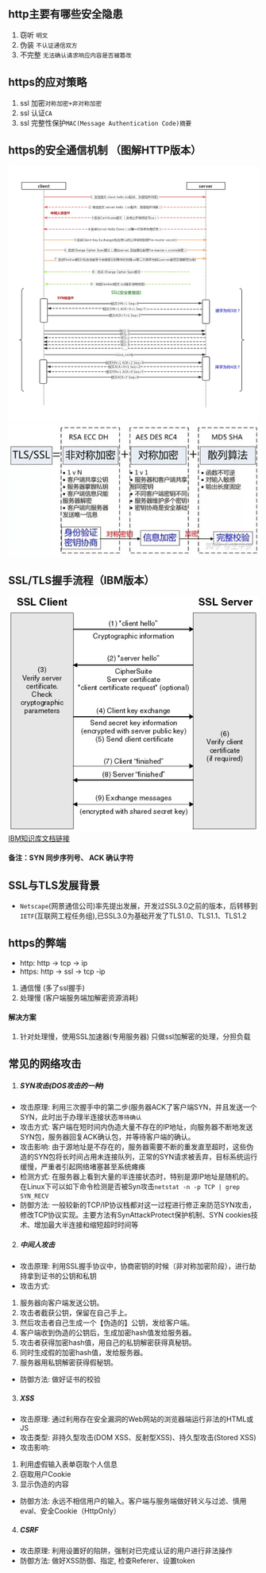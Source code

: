 ## http主要有哪些安全隐患
1. 窃听 `明文`
2. 伪装 `不认证通信双方`
3. 不完整 `无法确认请求响应内容是否被篡改`

## https的应对策略
1. ssl 加密`对称加密+非对称加密`
2. ssl 认证`CA`
3. ssl 完整性保护`MAC(Message Authentication Code)摘要`

## https的安全通信机制 （图解HTTP版本）
![https的安全通信机制](img/https_1.png)
![SSL/TLS](img/https_ssl.jpg)
## SSL/TLS握手流程（IBM版本）
![SSL/TLS](img/https_ssl2.gif)
[IBM知识库文档链接](https://www.ibm.com/support/knowledgecenter/en/SSFKSJ_7.1.0/com.ibm.mq.doc/sy10660_.htm)
#### 备注：SYN 同步序列号、 ACK 确认字符

## SSL与TLS发展背景
- `Netscape`(网景通信公司)率先提出发展，开发过SSL3.0之前的版本，后转移到`IETF`(互联网工程任务组),已SSL3.0为基础开发了TLS1.0、TLS1.1、TLS1.2 

## https的弊端
- http: http -> tcp -> ip
- https: http -> ssl -> tcp -ip
1. 通信慢 (多了ssl握手)
2. 处理慢 (客户端服务端加解密资源消耗)
#### 解决方案
1. 针对处理慢，使用SSL加速器(专用服务器) 只做ssl加解密的处理，分担负载


## 常见的网络攻击
1. ##### SYN攻击(DOS攻击的一种)
- 攻击原理: 利用三次握手中的第二步(服务器ACK了客户端SYN，并且发送一个SYN，此时出于办理半连接状态`等待确认`
- 攻击方式: 客户端在短时间内伪造大量不存在的IP地址，向服务器不断地发送SYN包，服务器回复ACK确认包，并等待客户端的确认。
- 攻击影响: 由于源地址是不存在的，服务器需要不断的重发直至超时，这些伪造的SYN包将长时间占用未连接队列，正常的SYN请求被丢弃，目标系统运行缓慢，严重者引起网络堵塞甚至系统瘫痪
- 检测方式: 在服务器上看到大量的半连接状态时，特别是源IP地址是随机的。在Linux下可以如下命令检测是否被Syn攻击`netstat -n -p TCP | grep SYN_RECV`
- 防御方法: 一般较新的TCP/IP协议栈都对这一过程进行修正来防范SYN攻击，修改TCP协议实现。主要方法有SynAttackProtect保护机制、SYN cookies技术、增加最大半连接和缩短超时时间等

2. ##### 中间人攻击
- 攻击原理: 利用SSL握手协议中，协商密钥的时候（非对称加密阶段），进行劫持拿到证书的公钥和私钥
- 攻击方式: 
1. 服务器向客户端发送公钥。
2. 攻击者截获公钥，保留在自己手上。
3. 然后攻击者自己生成一个【伪造的】公钥，发给客户端。
4. 客户端收到伪造的公钥后，生成加密hash值发给服务器。
5. 攻击者获得加密hash值，用自己的私钥解密获得真秘钥。
6. 同时生成假的加密hash值，发给服务器。
7. 服务器用私钥解密获得假秘钥。
- 防御方法: 做好证书的校验

3. ##### XSS
- 攻击原理: 通过利用存在安全漏洞的Web网站的浏览器端运行非法的HTML或JS
- 攻击类型: 非持久型攻击(DOM XSS、反射型XSS)、持久型攻击(Stored XSS)
- 攻击影响: 
1. 利用虚假输入表单窃取个人信息
2. 窃取用户Cookie
3. 显示伪造的内容
- 防御方法: 永远不相信用户的输入。客户端与服务端做好转义与过滤、慎用eval、安全Cookie（HttpOnly）

4. ##### CSRF
- 攻击原理: 利用设置好的陷阱，强制对已完成认证的用户进行非法操作
- 防御方法: 做好XSS防御、指定, 检查Referer、设置token

        
